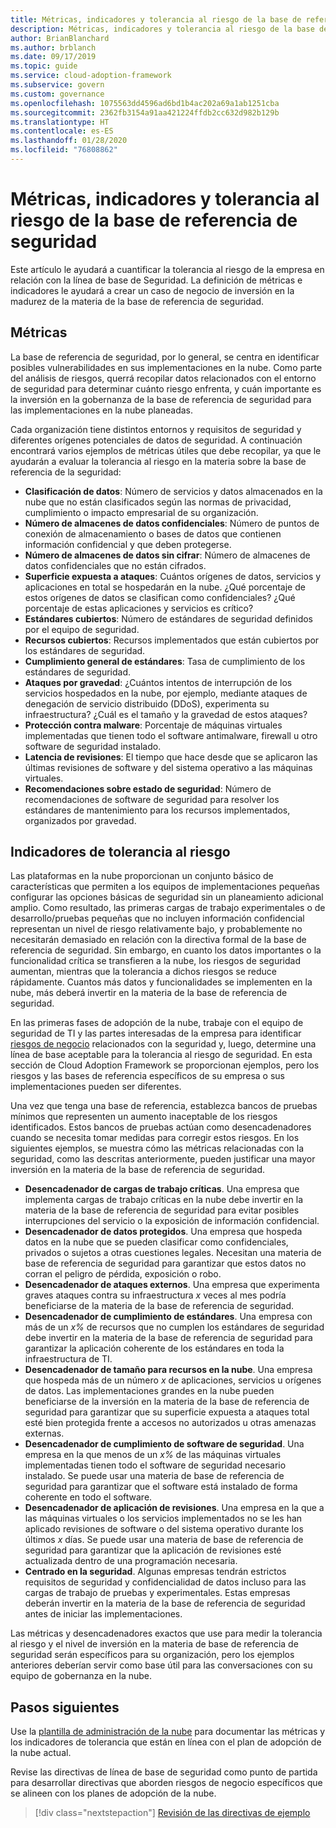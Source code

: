 ```yaml
---
title: Métricas, indicadores y tolerancia al riesgo de la base de referencia de seguridad
description: Métricas, indicadores y tolerancia al riesgo de la base de referencia de seguridad
author: BrianBlanchard
ms.author: brblanch
ms.date: 09/17/2019
ms.topic: guide
ms.service: cloud-adoption-framework
ms.subservice: govern
ms.custom: governance
ms.openlocfilehash: 1075563dd4596ad6bd1b4ac202a69a1ab1251cba
ms.sourcegitcommit: 2362fb3154a91aa421224ffdb2cc632d982b129b
ms.translationtype: HT
ms.contentlocale: es-ES
ms.lasthandoff: 01/28/2020
ms.locfileid: "76808862"
---
```

# <a name="security-baseline-metrics-indicators-and-risk-tolerance"></a>Métricas, indicadores y tolerancia al riesgo de la base de referencia de seguridad

Este artículo le ayudará a cuantificar la tolerancia al riesgo de la empresa en relación con la línea de base de Seguridad. La definición de métricas e indicadores le ayudará a crear un caso de negocio de inversión en la madurez de la materia de la base de referencia de seguridad.

## <a name="metrics"></a>Métricas

La base de referencia de seguridad, por lo general, se centra en identificar posibles vulnerabilidades en sus implementaciones en la nube. Como parte del análisis de riesgos, querrá recopilar datos relacionados con el entorno de seguridad para determinar cuánto riesgo enfrenta, y cuán importante es la inversión en la gobernanza de la base de referencia de seguridad para las implementaciones en la nube planeadas.

Cada organización tiene distintos entornos y requisitos de seguridad y diferentes orígenes potenciales de datos de seguridad. A continuación encontrará varios ejemplos de métricas útiles que debe recopilar, ya que le ayudarán a evaluar la tolerancia al riesgo en la materia sobre la base de referencia de la seguridad:

- **Clasificación de datos**: Número de servicios y datos almacenados en la nube que no están clasificados según las normas de privacidad, cumplimiento o impacto empresarial de su organización.
- **Número de almacenes de datos confidenciales**: Número de puntos de conexión de almacenamiento o bases de datos que contienen información confidencial y que deben protegerse.
- **Número de almacenes de datos sin cifrar**: Número de almacenes de datos confidenciales que no están cifrados.
- **Superficie expuesta a ataques**: Cuántos orígenes de datos, servicios y aplicaciones en total se hospedarán en la nube. ¿Qué porcentaje de estos orígenes de datos se clasifican como confidenciales? ¿Qué porcentaje de estas aplicaciones y servicios es crítico?
- **Estándares cubiertos**: Número de estándares de seguridad definidos por el equipo de seguridad.
- **Recursos cubiertos**: Recursos implementados que están cubiertos por los estándares de seguridad.
- **Cumplimiento general de estándares**: Tasa de cumplimiento de los estándares de seguridad.
- **Ataques por gravedad**: ¿Cuántos intentos de interrupción de los servicios hospedados en la nube, por ejemplo, mediante ataques de denegación de servicio distribuido (DDoS), experimenta su infraestructura? ¿Cuál es el tamaño y la gravedad de estos ataques?
- **Protección contra malware**: Porcentaje de máquinas virtuales implementadas que tienen todo el software antimalware, firewall u otro software de seguridad instalado.
- **Latencia de revisiones**: El tiempo que hace desde que se aplicaron las últimas revisiones de software y del sistema operativo a las máquinas virtuales.
- **Recomendaciones sobre estado de seguridad**: Número de recomendaciones de software de seguridad para resolver los estándares de mantenimiento para los recursos implementados, organizados por gravedad.

## <a name="risk-tolerance-indicators"></a>Indicadores de tolerancia al riesgo

Las plataformas en la nube proporcionan un conjunto básico de características que permiten a los equipos de implementaciones pequeñas configurar las opciones básicas de seguridad sin un planeamiento adicional amplio. Como resultado, las primeras cargas de trabajo experimentales o de desarrollo/pruebas pequeñas que no incluyen información confidencial representan un nivel de riesgo relativamente bajo, y probablemente no necesitarán demasiado en relación con la directiva formal de la base de referencia de seguridad. Sin embargo, en cuanto los datos importantes o la funcionalidad crítica se transfieren a la nube, los riesgos de seguridad aumentan, mientras que la tolerancia a dichos riesgos se reduce rápidamente. Cuantos más datos y funcionalidades se implementen en la nube, más deberá invertir en la materia de la base de referencia de seguridad.

En las primeras fases de adopción de la nube, trabaje con el equipo de seguridad de TI y las partes interesadas de la empresa para identificar [riesgos de negocio](./business-risks.md) relacionados con la seguridad y, luego, determine una línea de base aceptable para la tolerancia al riesgo de seguridad. En esta sección de Cloud Adoption Framework se proporcionan ejemplos, pero los riesgos y las bases de referencia específicos de su empresa o sus implementaciones pueden ser diferentes.

Una vez que tenga una base de referencia, establezca bancos de pruebas mínimos que representen un aumento inaceptable de los riesgos identificados. Estos bancos de pruebas actúan como desencadenadores cuando se necesita tomar medidas para corregir estos riesgos. En los siguientes ejemplos, se muestra cómo las métricas relacionadas con la seguridad, como las descritas anteriormente, pueden justificar una mayor inversión en la materia de la base de referencia de seguridad.

- **Desencadenador de cargas de trabajo críticas**. Una empresa que implementa cargas de trabajo críticas en la nube debe invertir en la materia de la base de referencia de seguridad para evitar posibles interrupciones del servicio o la exposición de información confidencial.
- **Desencadenador de datos protegidos**. Una empresa que hospeda datos en la nube que se pueden clasificar como confidenciales, privados o sujetos a otras cuestiones legales. Necesitan una materia de base de referencia de seguridad para garantizar que estos datos no corran el peligro de pérdida, exposición o robo.
- **Desencadenador de ataques externos**. Una empresa que experimenta graves ataques contra su infraestructura _x_ veces al mes podría beneficiarse de la materia de la base de referencia de seguridad.
- **Desencadenador de cumplimiento de estándares**. Una empresa con más de un _x%_ de recursos que no cumplen los estándares de seguridad debe invertir en la materia de la base de referencia de seguridad para garantizar la aplicación coherente de los estándares en toda la infraestructura de TI.
- **Desencadenador de tamaño para recursos en la nube**. Una empresa que hospeda más de un número _x_ de aplicaciones, servicios u orígenes de datos. Las implementaciones grandes en la nube pueden beneficiarse de la inversión en la materia de la base de referencia de seguridad para garantizar que su superficie expuesta a ataques total esté bien protegida frente a accesos no autorizados u otras amenazas externas.
- **Desencadenador de cumplimiento de software de seguridad**. Una empresa en la que menos de un _x%_ de las máquinas virtuales implementadas tienen todo el software de seguridad necesario instalado. Se puede usar una materia de base de referencia de seguridad para garantizar que el software está instalado de forma coherente en todo el software.
- **Desencadenador de aplicación de revisiones**. Una empresa en la que a las máquinas virtuales o los servicios implementados no se les han aplicado revisiones de software o del sistema operativo durante los últimos _x_ días. Se puede usar una materia de base de referencia de seguridad para garantizar que la aplicación de revisiones esté actualizada dentro de una programación necesaria.
- **Centrado en la seguridad**. Algunas empresas tendrán estrictos requisitos de seguridad y confidencialidad de datos incluso para las cargas de trabajo de pruebas y experimentales. Estas empresas deberán invertir en la materia de la base de referencia de seguridad antes de iniciar las implementaciones.

Las métricas y desencadenadores exactos que use para medir la tolerancia al riesgo y el nivel de inversión en la materia de base de referencia de seguridad serán específicos para su organización, pero los ejemplos anteriores deberían servir como base útil para las conversaciones con su equipo de gobernanza en la nube.

## <a name="next-steps"></a>Pasos siguientes

Use la [plantilla de administración de la nube](./template.md) para documentar las métricas y los indicadores de tolerancia que están en línea con el plan de adopción de la nube actual.

Revise las directivas de línea de base de seguridad como punto de partida para desarrollar directivas que aborden riesgos de negocio específicos que se alineen con los planes de adopción de la nube.

> [!div class="nextstepaction"]
> [Revisión de las directivas de ejemplo](./policy-statements.md)

